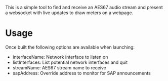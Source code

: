 This is a simple tool to find and receive an AES67 audio stream and present a websocket with live updates to draw meters on a webpage.

# Usage
Once built the following options are available when launching:

* interfaceName: Network interface to listen on
* listInterfaces: List potential network interfaces and quit
* streamName: AES67 stream name to receive
* sapAddress: Override address to monitor for SAP announcements